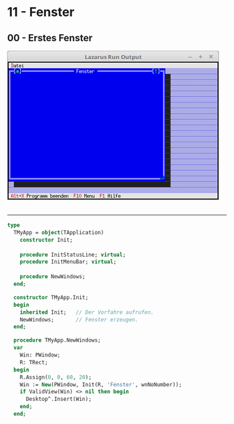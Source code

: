 # 11 - Fenster
## 00 - Erstes Fenster

<img src="image.png" alt="Selfhtml"><br><br>

---


```pascal
type
  TMyApp = object(TApplication)
    constructor Init;

    procedure InitStatusLine; virtual;
    procedure InitMenuBar; virtual;

    procedure NewWindows;
  end;
```


```pascal
  constructor TMyApp.Init;
  begin
    inherited Init;   // Der Vorfahre aufrufen.
    NewWindows;       // Fenster erzeugen.
  end;
```



```pascal
  procedure TMyApp.NewWindows;
  var
    Win: PWindow;
    R: TRect;
  begin
    R.Assign(0, 0, 60, 20);
    Win := New(PWindow, Init(R, 'Fenster', wnNoNumber));
    if ValidView(Win) <> nil then begin
      Desktop^.Insert(Win);
    end;
  end;
```


